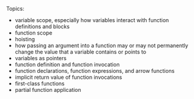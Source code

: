 Topics:

- variable scope, especially how variables interact with function definitions and blocks
- function scope
- hoisting
- how passing an argument into a function may or may not permanently change the value that a variable contains or points to
- variables as pointers
- function definition and function invocation
- function declarations, function expressions, and arrow functions
- implicit return value of function invocations
- first-class functions
- partial function application